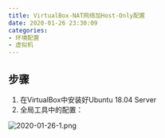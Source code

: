```yaml
---
title: VirtualBox-NAT网络加Host-Only配置
date: 2020-01-26 23:30:09
categories:
- 环境配置
- 虚拟机
---
```



## 步骤

1. 在VirtualBox中安装好Ubuntu 18.04 Server
2. 全局工具中的配置：

![2020-01-26-1.png](https://haipingp.github.io/myPics/2020-01-26-1.png)

